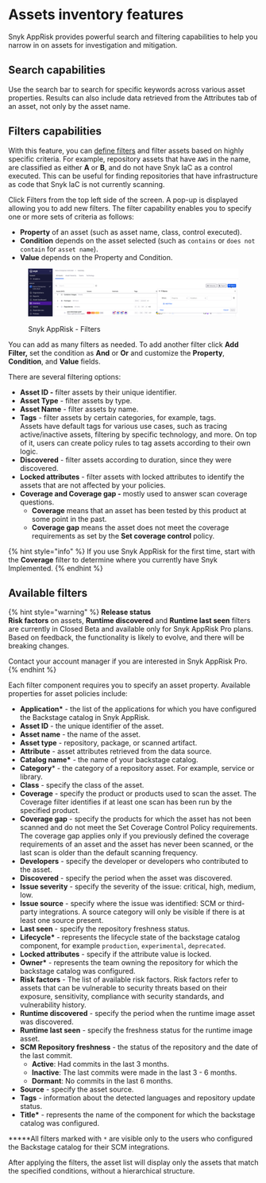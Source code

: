 # Assets inventory features

Snyk AppRisk provides powerful search and filtering capabilities to help you narrow in on assets for investigation and mitigation.

## Search capabilities

Use the search bar to search for specific keywords across various asset properties. Results can also include data retrieved from the Attributes tab of an asset, not only by the asset name.&#x20;

## Filters capabilities

With this feature, you can [define filters](../manage-risk/policies/assets-policies/create-policies.md#define-filters) and filter assets based on highly specific criteria. For example, repository assets that have `AWS` in the name, are classified as either **A** or **B**, and do not have Snyk IaC as a control executed. This can be useful for finding repositories that have infrastructure as code that Snyk IaC is not currently scanning.

Click Filters from the top left side of the screen. A pop-up is displayed allowing you to add new filters. The filter capability enables you to specify one or more sets of criteria as follows:

* **Property** of an asset (such as asset name, class, control executed).
* **Condition** depends on the asset selected (such as `contains` or `does not contain` for `asset name`).
* **Value** depends on the Property and Condition.

<figure><img src="../.gitbook/assets/image (502).png" alt="Snyk AppRisk - Filters"><figcaption><p>Snyk AppRisk - Filters</p></figcaption></figure>

You can add as many filters as needed. To add another filter click **Add Filter,** set the condition as **And** or **Or** and customize the **Property**, **Condition**, and **Value** fields.&#x20;

There are several filtering options:

* **Asset ID -** filter assets by their unique identifier.
* **Asset Type** - filter assets by type.
* **Asset Name** - filter assets by name.
* **Tags** - filter assets by certain categories, for example, tags.\
  Assets have default tags for various use cases, such as tracing active/inactive assets, filtering by specific technology, and more. On top of it, users can create policy rules to tag assets according to their own logic.
* **Discovered** -  filter assets according to duration, since they were discovered.
* **Locked attributes** -  filter assets with locked attributes to identify the assets that are not affected by your policies.
* **Coverage and Coverage gap -** mostly used to answer scan coverage questions.&#x20;
  * **Coverage** means that an asset has been tested by this product at some point in the past.
  * **Coverage gap** means the asset does not meet the coverage requirements as set by the **Set coverage control** policy.

{% hint style="info" %}
If you use Snyk AppRisk for the first time, start with the **Coverage** filter to determine where you currently have Snyk Implemented.
{% endhint %}

## Available filters

{% hint style="warning" %}
**Release status** \
**Risk factors** on assets, **Runtime discovered** and **Runtime last seen** filters are currently in Closed Beta and available only for Snyk AppRisk Pro plans. Based on feedback, the functionality is likely to evolve, and there will be breaking changes.

Contact your account manager if you are interested in Snyk AppRisk Pro.
{% endhint %}

Each filter component requires you to specify an asset property. Available properties for asset policies include:

* **Application\*** - the list of the applications for which you have configured the Backstage catalog in Snyk AppRisk.
* **Asset ID** - the unique identifier of the asset.
* **Asset name** - the name of the asset.
* **Asset type** - repository, package, or scanned artifact.
* **Attribute** - asset attributes retrieved from the data source.
* **Catalog name\*** - the name of your backstage catalog.
* **Category**\* - the category of a repository asset. For example, service or library.
* **Class** - specify the class of the asset.
* **Coverage** - specify the product or products used to scan the asset. The Coverage filter identifies if at least one scan has been run by the specified product.
* **Coverage gap** - specify the products for which the asset has not been scanned and do not meet the Set Coverage Control Policy requirements. The coverage gap applies only if you previously defined the coverage requirements of an asset and the asset has never been scanned, or the last scan is older than the default scanning frequency.
* **Developers** - specify the developer or developers who contributed to the asset.
* **Discovered** - specify the period when the asset was discovered.
* **Issue severity** - specify the severity of the issue: critical, high, medium, low.
* **Issue source** - specify where the issue was identified: SCM or third-party integrations. A source category will only be visible if there is at least one source present.
* **Last seen** - specify the repository freshness status.
* **Lifecycle\*** - represents the lifecycle state of the backstage catalog component, for example `production`, `experimental`, `deprecated`.
* **Locked attributes** - specify if the attribute value is locked.
* **Owner\*** - represents the team owning the repository for which the backstage catalog was configured.
* **Risk factors** - The list of available risk factors. Risk factors refer to assets that can be vulnerable to security threats based on their exposure, sensitivity, compliance with security standards, and vulnerability history.
* **Runtime discovered** - specify the period when the runtime image asset was discovered.
* **Runtime last seen** - specify the freshness status for the runtime image asset.
* **SCM Repository freshness** - the status of the repository and the date of the last commit.
  * **Active**: Had commits in the last 3 months.
  * **Inactive**: The last commits were made in the last 3 - 6 months.
  * **Dormant**: No commits in the last 6 months.
* **Source** - specify the asset source.
* **Tags** - information about the detected languages and repository update status.
* **Title\*** - represents the name of the component for which the backstage catalog was configured.

**\***All filters marked with `*` are visible only to the users who configured the Backstage catalog for their SCM integrations.

After applying the filters, the asset list will display only the assets that match the specified conditions, without a hierarchical structure.

